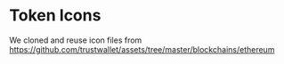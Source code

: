 # Token Icons

We cloned and reuse icon files from https://github.com/trustwallet/assets/tree/master/blockchains/ethereum